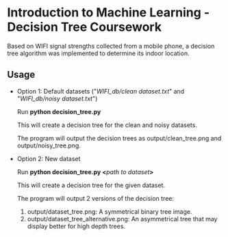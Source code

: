 # Introduction to Machine Learning - Decision Tree Coursework

Based on WIFI signal strengths collected from a mobile phone, a decision tree algorithm was implemented to determine its indoor location.

## Usage

- Option 1: Default datasets ("_WIFI_db/clean dataset.txt_" and "_WIFI_db/noisy dataset.txt_")

    Run **python decision_tree.py**

    This will create a decision tree for the clean and noisy datasets.

    The program will output the decision trees as output/clean_tree.png and output/noisy_tree.png.

- Option 2: New dataset

    Run **python decision_tree.py \<**_path to dataset_**>**

    This will create a decision tree for the given dataset.

    The program will output 2 versions of the decision tree:
    1. output/dataset_tree.png: A symmetrical binary tree image.
    2. output/dataset_tree_alternative.png: An asymmetrical tree that may display better for high depth trees.

